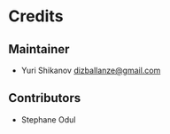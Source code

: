 # Credits

## Maintainer

* Yuri Shikanov <dizballanze@gmail.com>

## Contributors

* Stephane Odul 

